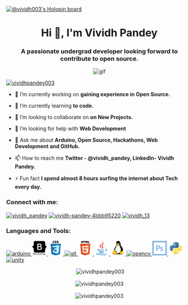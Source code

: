
[![@vividh003's Holopin board](https://holopin.io/api/user/board?user=vividh003)](https://holopin.io/@vividh003)

<h1 align="center">Hi 👋, I'm Vividh Pandey</h1>
<h3 align="center">A passionate undergrad developer looking forward to contribute to open source.</h3>

  <p align="center">
    <img width="200" src="https://user-images.githubusercontent.com/91251535/194752229-90e2762f-66fa-437f-8643-9f03b63a447c.gif" alt="gif">
</p>

<p align="left"> <a href="https://github.com/ryo-ma/github-profile-trophy"><img src="https://github-profile-trophy.vercel.app/?username=vividhpandey003" alt="vividhpandey003" /></a> </p>

- 🔭 I’m currently working on **gaining experience in Open Source.**

- 🌱 I’m currently learning **to code.**

- 👯 I’m looking to collaborate on **on New Projects.**

- 🤝 I’m looking for help with **Web Development**

- 💬 Ask me about **Arduino, Open Source, Hackathons, Web Development and GitHub.**

- 📫 How to reach me **Twitter - @vividh_pandey, LinkedIn- Vividh Pandey.**

- ⚡ Fun fact **I spend almost 8 hours surfing the internet about Tech every day.**

<h3 align="left">Connect with me:</h3>
<p align="left">
<a href="https://twitter.com/vividh_pandey" target="blank"><img align="center" src="https://raw.githubusercontent.com/rahuldkjain/github-profile-readme-generator/master/src/images/icons/Social/twitter.svg" alt="vividh_pandey" height="30" width="40" /></a>
<a href="https://linkedin.com/in/vividh-pandey-4bbb95220" target="blank"><img align="center" src="https://raw.githubusercontent.com/rahuldkjain/github-profile-readme-generator/master/src/images/icons/Social/linked-in-alt.svg" alt="vividh-pandey-4bbb95220" height="30" width="40" /></a>
<a href="https://instagram.com/vividh_13" target="blank"><img align="center" src="https://raw.githubusercontent.com/rahuldkjain/github-profile-readme-generator/master/src/images/icons/Social/instagram.svg" alt="vividh_13" height="30" width="40" /></a>
</p>

<h3 align="left">Languages and Tools:</h3>
<p align="left"> <a href="https://www.arduino.cc/" target="_blank"> <img src="https://cdn.worldvectorlogo.com/logos/arduino-1.svg" alt="arduino" width="40" height="40"/> </a> <a href="https://getbootstrap.com" target="_blank"> <img src="https://raw.githubusercontent.com/devicons/devicon/master/icons/bootstrap/bootstrap-plain-wordmark.svg" alt="bootstrap" width="40" height="40"/> </a> <a href="https://www.w3schools.com/css/" target="_blank"> <img src="https://raw.githubusercontent.com/devicons/devicon/master/icons/css3/css3-original-wordmark.svg" alt="css3" width="40" height="40"/> </a> <a href="https://git-scm.com/" target="_blank"> <img src="https://www.vectorlogo.zone/logos/git-scm/git-scm-icon.svg" alt="git" width="40" height="40"/> </a> <a href="https://www.w3.org/html/" target="_blank"> <img src="https://raw.githubusercontent.com/devicons/devicon/master/icons/html5/html5-original-wordmark.svg" alt="html5" width="40" height="40"/> </a> <a href="https://www.java.com" target="_blank"> <img src="https://raw.githubusercontent.com/devicons/devicon/master/icons/java/java-original.svg" alt="java" width="40" height="40"/> </a> <a href="https://www.linux.org/" target="_blank"> <img src="https://raw.githubusercontent.com/devicons/devicon/master/icons/linux/linux-original.svg" alt="linux" width="40" height="40"/> </a> <a href="https://opencv.org/" target="_blank"> <img src="https://www.vectorlogo.zone/logos/opencv/opencv-icon.svg" alt="opencv" width="40" height="40"/> </a> <a href="https://www.photoshop.com/en" target="_blank"> <img src="https://raw.githubusercontent.com/devicons/devicon/master/icons/photoshop/photoshop-line.svg" alt="photoshop" width="40" height="40"/> </a> <a href="https://www.python.org" target="_blank"> <img src="https://raw.githubusercontent.com/devicons/devicon/master/icons/python/python-original.svg" alt="python" width="40" height="40"/> </a> <a href="https://unity.com/" target="_blank"> <img src="https://www.vectorlogo.zone/logos/unity3d/unity3d-icon.svg" alt="unity" width="40" height="40"/> </a> </p>

<div align="center">
  <p>&nbsp;<img align="center" src="https://github-readme-stats.vercel.app/api?username=vividhpandey003&show_icons=true&locale=en" alt="vividhpandey003" />

<img align="center" src="https://github-readme-streak-stats.herokuapp.com/?user=vividhpandey003&" alt="vividhpandey003" /></p>
<p><img align="center" src="https://github-readme-stats.vercel.app/api/top-langs?username=vividhpandey003&show_icons=true&locale=en&layout=compact" alt="vividhpandey003" /></p>
</div>
